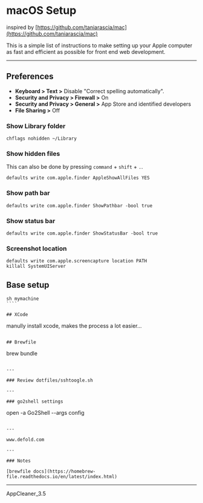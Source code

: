 
# macOS Setup  

inspired by [https://github.com/taniarascia/mac](https://github.com/taniarascia/mac)

This is a simple list of instructions to make setting up your Apple computer as fast and efficient as possible for front end web development.

---

## Preferences

- **Keyboard > Text >** Disable "Correct spelling automatically".
- **Security and Privacy > Firewall >** On
- **Security and Privacy > General >** App Store and identified developers
- **File Sharing >** Off

### Show Library folder

```shell
chflags nohidden ~/Library
```

### Show hidden files

This can also be done by pressing `command` + `shift` + `.`.

```shell
defaults write com.apple.finder AppleShowAllFiles YES
```

### Show path bar

```shell
defaults write com.apple.finder ShowPathbar -bool true
```

### Show status bar

```shell
defaults write com.apple.finder ShowStatusBar -bool true
```

### Screenshot location

```shell
defaults write com.apple.screencapture location PATH
killall SystemUIServer
```

## Base setup
```
sh mymachine
​````

## XCode
```
manully install xcode, makes the process a lot easier...
```

## Brewfile
```
brew bundle
```

---

### Review dotfiles/sshtoogle.sh

---

### go2shell settings
```
open -a Go2Shell --args config
```

---

www.defold.com

---

### Notes

[brewfile docs](https://homebrew-file.readthedocs.io/en/latest/index.html)

```

---

AppCleaner_3.5